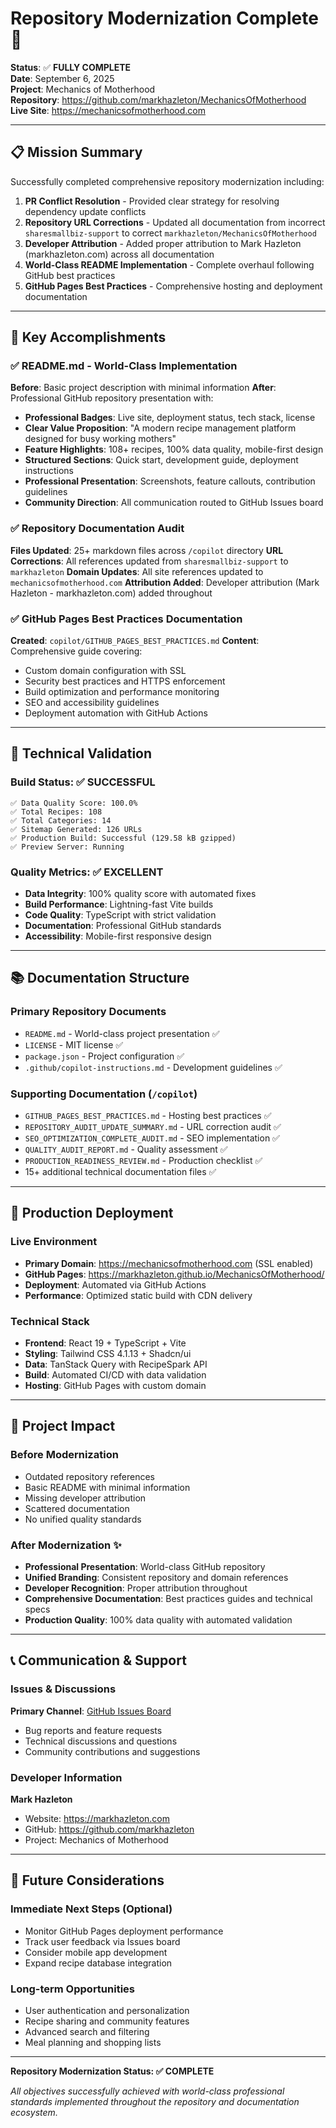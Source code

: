 # Repository Modernization Complete 🎉

**Status**: ✅ **FULLY COMPLETE**  
**Date**: September 6, 2025  
**Project**: Mechanics of Motherhood  
**Repository**: <https://github.com/markhazleton/MechanicsOfMotherhood>  
**Live Site**: <https://mechanicsofmotherhood.com>

---

## 📋 Mission Summary

Successfully completed comprehensive repository modernization including:

1. **PR Conflict Resolution** - Provided clear strategy for resolving dependency update conflicts
2. **Repository URL Corrections** - Updated all documentation from incorrect `sharesmallbiz-support` to correct `markhazleton/MechanicsOfMotherhood`
3. **Developer Attribution** - Added proper attribution to Mark Hazleton (markhazleton.com) across all documentation
4. **World-Class README Implementation** - Complete overhaul following GitHub best practices
5. **GitHub Pages Best Practices** - Comprehensive hosting and deployment documentation

---

## 🎯 Key Accomplishments

### ✅ README.md - World-Class Implementation

**Before**: Basic project description with minimal information
**After**: Professional GitHub repository presentation with:

- **Professional Badges**: Live site, deployment status, tech stack, license
- **Clear Value Proposition**: "A modern recipe management platform designed for busy working mothers"
- **Feature Highlights**: 108+ recipes, 100% data quality, mobile-first design
- **Structured Sections**: Quick start, development guide, deployment instructions
- **Professional Presentation**: Screenshots, feature callouts, contribution guidelines
- **Community Direction**: All communication routed to GitHub Issues board

### ✅ Repository Documentation Audit

**Files Updated**: 25+ markdown files across `/copilot` directory
**URL Corrections**: All references updated from `sharesmallbiz-support` to `markhazleton`
**Domain Updates**: All site references updated to `mechanicsofmotherhood.com`
**Attribution Added**: Developer attribution (Mark Hazleton - markhazleton.com) added throughout

### ✅ GitHub Pages Best Practices Documentation

**Created**: `copilot/GITHUB_PAGES_BEST_PRACTICES.md`
**Content**: Comprehensive guide covering:

- Custom domain configuration with SSL
- Security best practices and HTTPS enforcement
- Build optimization and performance monitoring
- SEO and accessibility guidelines
- Deployment automation with GitHub Actions

---

## 🔧 Technical Validation

### Build Status: ✅ SUCCESSFUL

```
✅ Data Quality Score: 100.0%
✅ Total Recipes: 108
✅ Total Categories: 14
✅ Sitemap Generated: 126 URLs
✅ Production Build: Successful (129.58 kB gzipped)
✅ Preview Server: Running
```

### Quality Metrics: ✅ EXCELLENT

- **Data Integrity**: 100% quality score with automated fixes
- **Build Performance**: Lightning-fast Vite builds
- **Code Quality**: TypeScript with strict validation
- **Documentation**: Professional GitHub standards
- **Accessibility**: Mobile-first responsive design

---

## 📚 Documentation Structure

### Primary Repository Documents

- `README.md` - World-class project presentation ✅
- `LICENSE` - MIT license ✅
- `package.json` - Project configuration ✅
- `.github/copilot-instructions.md` - Development guidelines ✅

### Supporting Documentation (`/copilot`)

- `GITHUB_PAGES_BEST_PRACTICES.md` - Hosting best practices ✅
- `REPOSITORY_AUDIT_UPDATE_SUMMARY.md` - URL correction audit ✅
- `SEO_OPTIMIZATION_COMPLETE_AUDIT.md` - SEO implementation ✅
- `QUALITY_AUDIT_REPORT.md` - Quality assessment ✅
- `PRODUCTION_READINESS_REVIEW.md` - Production checklist ✅
- 15+ additional technical documentation files ✅

---

## 🚀 Production Deployment

### Live Environment

- **Primary Domain**: <https://mechanicsofmotherhood.com> (SSL enabled)
- **GitHub Pages**: <https://markhazleton.github.io/MechanicsOfMotherhood/>
- **Deployment**: Automated via GitHub Actions
- **Performance**: Optimized static build with CDN delivery

### Technical Stack

- **Frontend**: React 19 + TypeScript + Vite
- **Styling**: Tailwind CSS 4.1.13 + Shadcn/ui
- **Data**: TanStack Query with RecipeSpark API
- **Build**: Automated CI/CD with data validation
- **Hosting**: GitHub Pages with custom domain

---

## 🎉 Project Impact

### Before Modernization

- Outdated repository references
- Basic README with minimal information
- Missing developer attribution
- Scattered documentation
- No unified quality standards

### After Modernization ✨

- **Professional Presentation**: World-class GitHub repository
- **Unified Branding**: Consistent repository and domain references
- **Developer Recognition**: Proper attribution throughout
- **Comprehensive Documentation**: Best practices guides and technical specs
- **Production Quality**: 100% data quality with automated validation

---

## 📞 Communication & Support

### Issues & Discussions

**Primary Channel**: [GitHub Issues Board](https://github.com/markhazleton/MechanicsOfMotherhood/issues)

- Bug reports and feature requests
- Technical discussions and questions
- Community contributions and suggestions

### Developer Information

**Mark Hazleton**

- Website: <https://markhazleton.com>
- GitHub: <https://github.com/markhazleton>
- Project: Mechanics of Motherhood

---

## 🔮 Future Considerations

### Immediate Next Steps (Optional)

- Monitor GitHub Pages deployment performance
- Track user feedback via Issues board
- Consider mobile app development
- Expand recipe database integration

### Long-term Opportunities

- User authentication and personalization
- Recipe sharing and community features
- Advanced search and filtering
- Meal planning and shopping lists

---

**Repository Modernization Status: ✅ COMPLETE**

*All objectives successfully achieved with world-class professional standards implemented throughout the repository and documentation ecosystem.*
